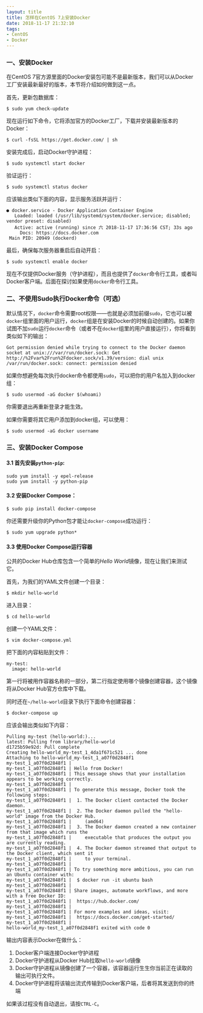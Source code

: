 ```yaml
---
layout: title
title: 怎样在CentOS 7上安装Docker
date: 2018-11-17 21:32:10
tags: 
- CentOS
- Docker
---
```


### 一、安装Docker

在CentOS 7官方源里面的Docker安装包可能不是最新版本，我们可以从Docker工厂安装最新最好的版本，本节将介绍如何做到这一点。

首先，更新包数据库：
```shell
$ sudo yum check-update
```

现在运行如下命令，它将添加官方的Docker工厂，下载并安装最新版本的Docker：
```shell
$ curl -fsSL https://get.docker.com/ | sh
```

安装完成后，启动Docker守护进程：
```shell
$ sudo systemctl start docker
```

验证运行：
```shell
$ sudo systemctl status docker
```

应该输出类似下面的内容，显示服务活跃并运行：
```text
● docker.service - Docker Application Container Engine
   Loaded: loaded (/usr/lib/systemd/system/docker.service; disabled; vendor preset: disabled)
   Active: active (running) since 六 2018-11-17 17:36:56 CST; 33s ago
     Docs: https://docs.docker.com
 Main PID: 20949 (dockerd)
```

最后，确保每次服务器重启后自动开启：
```shell
$ sudo systemctl enable docker
```

现在不仅提供Docker服务（守护进程），而且也提供了`docker`命令行工具，或者叫Docker客户端。后面在探讨如果使用`docker`命令行工具。

<!-- more -->

### 二、不使用Sudo执行Docker命令（可选）

默认情况下，`docker`命令需要root权限——也就是必须加前缀`sudo`，它也可以被`docker`组里面的用户运行，`docker`组是在安装Docker的时候自动创建的。如果你试图不加`sudo`运行`docker`命令（或者不在`docker`组里的用户直接运行），你将看到类似如下的输出：     
```shell
Got permission denied while trying to connect to the Docker daemon socket at unix:///var/run/docker.sock: Get http://%2Fvar%2Frun%2Fdocker.sock/v1.39/version: dial unix /var/run/docker.sock: connect: permission denied
```

如果你想避免每次执行docker命令都使用`sudo`，可以把你的用户名加入到docker组：
```shell
$ sudo usermod -aG docker $(whoami)
```

你需要退出再重新登录才能生效。

如果你需要将其它用户添加到docker组，可以使用：
```shell
$ sudo usermod -aG docker username
```

### 三、安装Docker Compose

#### 3.1 首先安装`python-pip`:
```shell
sudo yum install -y epel-release
sudo yum install -y python-pip
```

#### 3.2 安装Docker Compose：
```shell
$ sudo pip install docker-compose
```

你还需要升级你的Python包才能让`docker-compose`成功运行：
```shell
$ sudo yum upgrade python*
```

#### 3.3 使用Docker Compose运行容器

公共的Docker Hub仓库包含一个简单的*Hello World*镜像，现在让我们来测试它。

首先，为我们的YAML文件创建一个目录：
```shell
$ mkdir hello-world
```

进入目录：
```shell
$ cd hello-world
```

创建一个YAML文件：
```shell
$ vim docker-compose.yml
```

把下面的内容粘贴到文件：
```text
my-test:
  image: hello-world
```
第一行将被用作容器名称的一部分，第二行指定使用哪个镜像创建容器，这个镜像将从Docker Hub官方仓库中下载。

同时还在`~/hello-world`目录下执行下面命令创建容器：
```shell
$ docker-compose up
```

应该会输出类似如下内容：
```text
Pulling my-test (hello-world:)...
latest: Pulling from library/hello-world
d1725b59e92d: Pull complete
Creating hello-world_my-test_1_4da1f671c521 ... done
Attaching to hello-world_my-test_1_a07f0d2848f1
my-test_1_a07f0d2848f1 | 
my-test_1_a07f0d2848f1 | Hello from Docker!
my-test_1_a07f0d2848f1 | This message shows that your installation appears to be working correctly.
my-test_1_a07f0d2848f1 | 
my-test_1_a07f0d2848f1 | To generate this message, Docker took the following steps:
my-test_1_a07f0d2848f1 |  1. The Docker client contacted the Docker daemon.
my-test_1_a07f0d2848f1 |  2. The Docker daemon pulled the "hello-world" image from the Docker Hub.
my-test_1_a07f0d2848f1 |     (amd64)
my-test_1_a07f0d2848f1 |  3. The Docker daemon created a new container from that image which runs the
my-test_1_a07f0d2848f1 |     executable that produces the output you are currently reading.
my-test_1_a07f0d2848f1 |  4. The Docker daemon streamed that output to the Docker client, which sent it
my-test_1_a07f0d2848f1 |     to your terminal.
my-test_1_a07f0d2848f1 | 
my-test_1_a07f0d2848f1 | To try something more ambitious, you can run an Ubuntu container with:
my-test_1_a07f0d2848f1 |  $ docker run -it ubuntu bash
my-test_1_a07f0d2848f1 | 
my-test_1_a07f0d2848f1 | Share images, automate workflows, and more with a free Docker ID:
my-test_1_a07f0d2848f1 |  https://hub.docker.com/
my-test_1_a07f0d2848f1 | 
my-test_1_a07f0d2848f1 | For more examples and ideas, visit:
my-test_1_a07f0d2848f1 |  https://docs.docker.com/get-started/
my-test_1_a07f0d2848f1 | 
hello-world_my-test_1_a07f0d2848f1 exited with code 0
```

输出内容表示Docker在做什么：

1. Docker客户端连接Docker守护进程
2. Docker守护进程从Docker Hub拉取`hello-world`镜像
3. Docker守护进程从镜像创建了一个容器，该容器运行生生你当前正在读取的输出可执行文件。
4. Docker守护进程将该输出流式传输到Docker客户端，后者将其发送到你的终端

如果该过程没有自动退出，请按`CTRL-C`。

